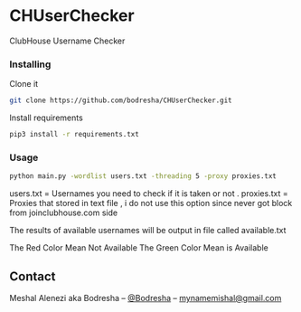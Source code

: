 # CHUserChecker
ClubHouse Username Checker

### Installing

Clone it    
  ```sh
  git clone https://github.com/bodresha/CHUserChecker.git
  ```
  
  Install requirements
  ```sh
  pip3 install -r requirements.txt
  ```
  
  ### Usage
  
 ```sh
 python main.py -wordlist users.txt -threading 5 -proxy proxies.txt
 ```
 
 users.txt = Usernames you need to check if it is taken or not .
 proxies.txt = Proxies that stored in text file , i do not use this option since never got block from joinclubhouse.com side 
 
 The results of available usernames will be output in file called available.txt
 
 The Red Color Mean Not Available
 The Green Color Mean is Available
 
 ## Contact

Meshal Alenezi aka Bodresha – [@Bodresha](https://twitter.com/Bodresha) – mynamemishal@gmail.com
